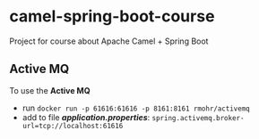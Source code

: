 # camel-spring-boot-course

Project for course about Apache Camel + Spring Boot

## Active MQ 

To use the **Active MQ** 

* run `docker run -p 61616:61616 -p 8161:8161 rmohr/activemq`
* add to file **_application.properties_**: `spring.activemq.broker-url=tcp://localhost:61616`